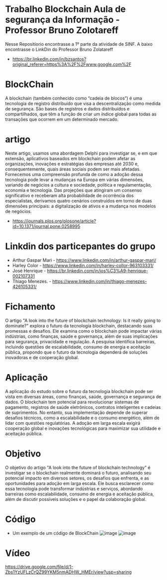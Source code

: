 # Trabalho Blockchain Aula de segurança da Informação - Professor Bruno Zolotareff
Nesse Repositíorio encontrasse a 1º parte da atividade de SINF.
A baixo encontrasse o LinkDin do Professor Bruno Zolatareff
- https://br.linkedin.com/in/bzsantos?original_referer=https%3A%2F%2Fwww.google.com%2F
# BlockChain 
A blockchain (também conhecido como “cadeia de blocos”) é uma tecnologia de registro distribuído que visa a descentralização como medida de segurança. São bases de registros e dados distribuídos e compartilhados, que têm a função de criar um índice global para todas as transações que ocorrem em um determinado mercado.
# artigo
Neste artigo, usamos uma abordagem Delphi para investigar se, e em que extensão, aplicativos baseados em blockchain podem afetar as organizações, inovações e estratégias das empresas até 2030 e, consequentemente, quais áreas sociais podem ser mais afetadas. Fornecemos uma compreensão profunda de como a adoção dessa tecnologia pode levar a mudanças na Europa em várias dimensões, variando de negócios a cultura e sociedade, política e regulamentação, economia e tecnologia. Das projeções que atingiram um consenso significativo e receberam alta probabilidade de ocorrência dos especialistas, derivamos quatro cenários construídos em torno de duas dimensões principais: a digitalização de ativos e a mudança nos modelos de negócios.
- https://journals.plos.org/plosone/article?id=10.1371/journal.pone.0258995
# Linkdin dos particepantes do grupo
- Arthur Gaspar Mari - https://www.linkedin.com/in/arthur-gaspar-mari/
- Harley Color - https://www.linkedin.com/in/harley-collor-963103331/
- José Henrique - https://br.linkedin.com/in/jos%C3%A9-henrique-002107331
- Thiago Menezes. - https://www.linkedin.com/in/thiago-menezes-426105331/
# Fichamento
O artigo "A look into the future of blockchain technology: Is it really going to dominate?" explora o futuro da tecnologia blockchain, destacando suas promessas e desafios. Ele examina como o blockchain pode impactar várias indústrias, como finanças, saúde e governança, além de suas implicações para segurança, privacidade e regulação. A pesquisa identifica barreiras, incluindo questões de escalabilidade, consumo de energia e aceitação pública, propondo que o futuro da tecnologia dependerá de soluções inovadoras e de cooperação global.
# Aplicação
A aplicação do estudo sobre o futuro da tecnologia blockchain pode ser vista em diversas áreas, como finanças, saúde, governança e segurança de dados. O blockchain tem potencial para revolucionar sistemas de pagamento, registros de saúde eletrônicos, contratos inteligentes e cadeias de suprimentos. No entanto, sua implementação depende de superar desafios técnicos, como a escalabilidade e o consumo energético, além de lidar com questões regulatórias. A adoção em larga escala exigirá cooperação global e inovações tecnológicas para maximizar sua utilidade e aceitação pública.
# Objetivo
O objetivo do artigo "A look into the future of blockchain technology" é investigar se o blockchain realmente dominará o futuro, analisando seu potencial impacto em diversos setores, os desafios que enfrenta, e as oportunidades para adoção em larga escala. Ele busca esclarecer como essa tecnologia pode transformar indústrias e serviços, abordando barreiras como escalabilidade, consumo de energia e aceitação pública, além de discutir possíveis soluções e o papel da colaboração global.
# Código
- Um exemplo de um código de BlockChain
  ![image](https://github.com/user-attachments/assets/ad700ddb-7929-47ec-b2fd-df009354511a)
![image](https://github.com/user-attachments/assets/0b7a0102-6008-4160-a30e-03d03622b7c6)

# Vídeo
https://drive.google.com/file/d/1-Zbs1YzUFLzCrQZ99YKM5nmADHW_HMEr/view?usp=sharing


